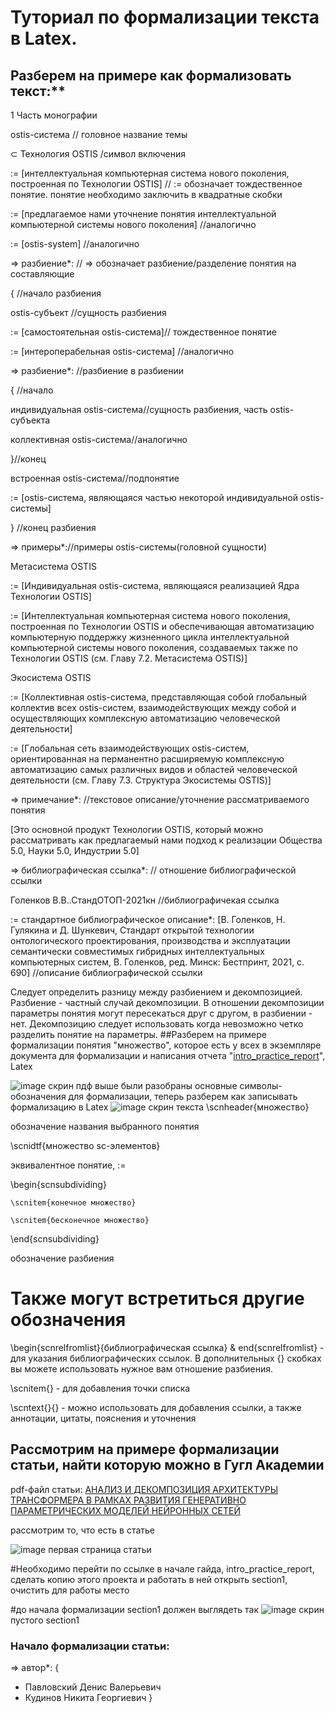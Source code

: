 # Туториал по формализации текста в Latex.
## Разберем на примере как формализовать текст:**

1 Часть монографии

ostis-система // головное название темы

⊂ Технология OSTIS /символ включения

:= [интеллектуальная компьютерная система нового поколения, построенная по Технологии OSTIS] // := обозначает тождественное понятие. понятие 
необходимо заключить в квадратные скобки

:= [предлагаемое нами уточнение понятия интеллектуальной компьютерной системы нового поколения] //аналогично

:= [ostis-system] //аналогично

=>   разбиение*: // => обозначает разбиение/разделение понятия на составляющие

{ //начало разбиения

ostis-субъект //сущность разбиения

:= [самостоятельная ostis-система]// тождественное понятие

:= [интероперабельная ostis-система] //аналогично

=>   разбиение*: //разбиение в разбиении

{ //начало

индивидуальная ostis-система//сущность разбиения, часть ostis-субъекта

коллективная ostis-система//аналогично

}//конец

встроенная ostis-система//подпонятие

:= [ostis-система, являющаяся частью некоторой индивидуальной ostis-системы]

} //конец разбиения

=>  примеры*://примеры ostis-системы(головной сущности)

Метасистема OSTIS

:= [Индивидуальная ostis-система, являющаяся реализацией Ядра Технологии OSTIS]

:= [Интеллектуальная компьютерная система нового поколения, построенная по Технологии OSTIS и обеспечивающая автоматизацию компьютерную поддержку жизненного цикла интеллектуальной компьютерной системы нового поколения, создаваемых также по Технологии OSTIS (см. Главу 7.2. Метасистема OSTIS)]

Экосистема OSTIS

:= [Коллективная ostis-система, представляющая собой глобальный коллектив всех ostis-систем, взаимодействующих между собой и осуществляющих комплексную автоматизацию человеческой деятельности]

:= [Глобальная сеть взаимодействующих ostis-систем, ориентированная на перманентно расширяемую комплексную автоматизацию самых различных видов и областей человеческой деятельности (см. Главу 7.3. Структура Экосистемы OSTIS)]

=>   примечание*: //текстовое описание/уточнение рассматриваемого понятия

[Это основной продукт Технологии OSTIS, который можно рассматривать как предлагаемый нами подход к реализации Общества 5.0, Науки 5.0, Индустрии 5.0] 

=> библиографическая ссылка*: // отношение библиографической ссылки

Голенков В.В..СтандОТОП-2021кн //библиографичекая ссылка

:= стандартное библиографическое описание*: [В. Голенков, Н. Гулякина и Д. Шункевич, Стандарт открытой технологии онтологического проектирования, производства и эксплуатации семантически совместимых гибридных интеллектуальных компьютерных систем, В. Голенков, ред. Минск: Бестпринт, 2021, с. 690] //описание библиографической ссылки


Следует определить разницу между разбиением и декомпозицией. Разбиение - частный случай декомпозиции. В отношении декомпозиции параметры понятия могут пересекаться друг с другом, в разбиении - нет. Декомпозицию следует использовать когда невозможно четко разделить понятие на параметры.
##Разберем на примере формализации понятия "множество", которое есть у всех в экземпляре документа для формализации и написания отчета "[intro_practice_report](https://github.com/TikhonKhod/RPIIS/SEM2/PZ/elibrary_60030480_22931954.pdf)", Latex

![image](https://github.com/) скрин пдф
выше были разобраны основные символы-обозначения для формализации, теперь разберем как записывать формализацию в Latex
![image](https://github.com/) скрин текста
\scnheader{множество} 

обозначение названия выбранного понятия

\scnidtf{множество sc-элементов}

эквивалентное понятие, :=

\begin{scnsubdividing}

    \scnitem{конечное множество}
    
    \scnitem{бесконечное множество}
    
\end{scnsubdividing}

обозначение разбиения

# Также могут встретиться другие обозначения

\begin{scnrelfromlist}{библиографическая ссылка} & end{scnrelfromlist} - для указания библиографических ссылок. В дополнительных {} скобках вы можете использовать нужное вам отношение разбиения.

\scnitem{} - для добавления точки списка

\scntext{}{} - можно использовать для добавления ссылки, а также аннотации, цитаты, пояснения и уточнения


## Рассмотрим на примере формализации статьи, найти которую можно в Гугл Академии

pdf-файл статьи:
[АНАЛИЗ И ДЕКОМПОЗИЦИЯ АРХИТЕКТУРЫ ТРАНСФОРМЕРА В
РАМКАХ РАЗВИТИЯ ГЕНЕРАТИВНО ПАРАМЕТРИЧЕСКИХ МОДЕЛЕЙ
НЕЙРОННЫХ СЕТЕЙ](https://github.com/TikhonKhod/RPIIS/SEM2/PZ/elibrary_60030480_22931954.pdf)

рассмотрим то, что есть в статье

![image](https://github.com/) первая страница статьи


#Необходимо перейти по ссылке в начале гайда, intro_practice_report, сделать копию этого проекта и работать в ней
открыть section1, очистить для работы место

#до начала формализации 
section1 должен выглядеть так
![image](https://github.com/) скрин пустого section1


### Начало формализации статьи: 
=> автор*:
{
- Павловский Денис Валерьевич
- Кудинов Никита Георгиевич
}
